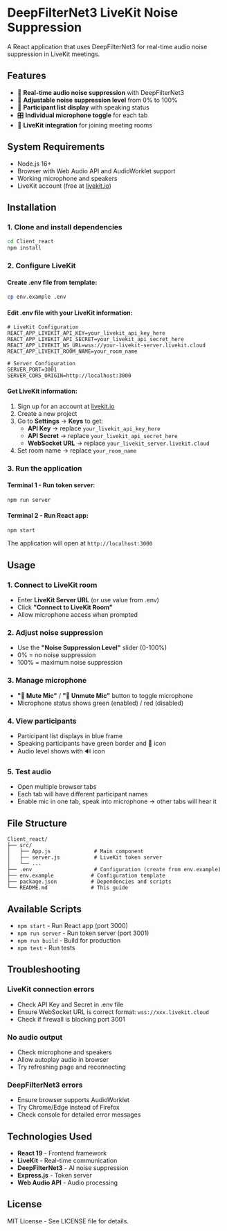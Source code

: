 # DeepFilterNet3 LiveKit Noise Suppression

A React application that uses DeepFilterNet3 for real-time audio noise suppression in LiveKit meetings.

## Features

- 🎤 **Real-time audio noise suppression** with DeepFilterNet3
- 🔄 **Adjustable noise suppression level** from 0% to 100%
- 👥 **Participant list display** with speaking status
- 🎛️ **Individual microphone toggle** for each tab
- 📡 **LiveKit integration** for joining meeting rooms

## System Requirements

- Node.js 16+
- Browser with Web Audio API and AudioWorklet support
- Working microphone and speakers
- LiveKit account (free at [livekit.io](https://livekit.io))

## Installation

### 1. Clone and install dependencies

```bash
cd Client_react
npm install
```

### 2. Configure LiveKit

#### Create .env file from template:

```bash
cp env.example .env
```

#### Edit .env file with your LiveKit information:

```env
# LiveKit Configuration
REACT_APP_LIVEKIT_API_KEY=your_livekit_api_key_here
REACT_APP_LIVEKIT_API_SECRET=your_livekit_api_secret_here  
REACT_APP_LIVEKIT_WS_URL=wss://your-livekit-server.livekit.cloud
REACT_APP_LIVEKIT_ROOM_NAME=your_room_name

# Server Configuration
SERVER_PORT=3001
SERVER_CORS_ORIGIN=http://localhost:3000
```

#### Get LiveKit information:

1. Sign up for an account at [livekit.io](https://livekit.io)
2. Create a new project
3. Go to **Settings** → **Keys** to get:
   - **API Key** → replace `your_livekit_api_key_here`
   - **API Secret** → replace `your_livekit_api_secret_here`
   - **WebSocket URL** → replace `your_livekit_server.livekit.cloud`
4. Set room name → replace `your_room_name`

### 3. Run the application

#### Terminal 1 - Run token server:
```bash
npm run server
```

#### Terminal 2 - Run React app:
```bash
npm start
```

The application will open at `http://localhost:3000`

## Usage

### 1. Connect to LiveKit room
- Enter **LiveKit Server URL** (or use value from .env)
- Click **"Connect to LiveKit Room"**
- Allow microphone access when prompted

### 2. Adjust noise suppression
- Use the **"Noise Suppression Level"** slider (0-100%)
- 0% = no noise suppression
- 100% = maximum noise suppression

### 3. Manage microphone
- **"🎤 Mute Mic"** / **"🎤 Unmute Mic"** button to toggle microphone
- Microphone status shows green (enabled) / red (disabled)

### 4. View participants
- Participant list displays in blue frame
- Speaking participants have green border and 🎤 icon
- Audio level shows with 🔊 icon

### 5. Test audio
- Open multiple browser tabs
- Each tab will have different participant names
- Enable mic in one tab, speak into microphone → other tabs will hear it

## File Structure

```
Client_react/
├── src/
│   ├── App.js              # Main component
│   ├── server.js           # LiveKit token server
│   └── ...
├── .env                    # Configuration (create from env.example)
├── env.example            # Configuration template
├── package.json           # Dependencies and scripts
└── README.md              # This guide
```

## Available Scripts

- `npm start` - Run React app (port 3000)
- `npm run server` - Run token server (port 3001)
- `npm run build` - Build for production
- `npm test` - Run tests

## Troubleshooting

### LiveKit connection errors
- Check API Key and Secret in .env file
- Ensure WebSocket URL is correct format: `wss://xxx.livekit.cloud`
- Check if firewall is blocking port 3001

### No audio output
- Check microphone and speakers
- Allow autoplay audio in browser
- Try refreshing page and reconnecting

### DeepFilterNet3 errors
- Ensure browser supports AudioWorklet
- Try Chrome/Edge instead of Firefox
- Check console for detailed error messages

## Technologies Used

- **React 19** - Frontend framework
- **LiveKit** - Real-time communication
- **DeepFilterNet3** - AI noise suppression
- **Express.js** - Token server
- **Web Audio API** - Audio processing

## License

MIT License - See LICENSE file for details.

